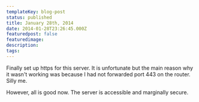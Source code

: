 ```yaml
---
templateKey: blog-post
status: published
title: January 28th, 2014
date: 2014-01-28T23:26:45.000Z
featuredpost: false
featuredimage: 
description:
tags:
---
```

Finally set up https for this server. It is unfortunate but the main reason why it wasn't working was because I had not forwarded port 443 on the router. Silly me.

However, all is good now. The server is accessible and marginally secure.